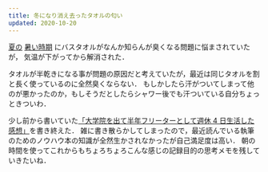 ```yaml
---
title: 冬になり消え去ったタオルの匂い
updated: 2020-10-20
---
```


[夏の](https://sotaro.io/daily/2020-08-06) [暑い時期](https://sotaro.io/daily/2020-08-04) にバスタオルがなんか知らんが臭くなる問題に悩まされていたが，
気温が下がってから解消された．

タオルが半乾きになる事が問題の原因だと考えていたが，最近は同じタオルを割と長く使っているのに全然臭くならない．
もしかしたら汗がついてしまって他のが悪かったのか，もしそうだとしたらシャワー後でも汗ついている自分ちょっときついわ．

少し前から書いていた[「大学院を出て半年フリーターとして週休 4 日生活した感想」](https://sotaro.io/ja/freeter)を書き終えた．
雑に書き散らかしてしまったので，最近読んでいる執筆のためのノウハウ本の知識が全然生かされなかったが自己満足度は高い．
朝の時間を使ってこれからもちょろちょろこんな感じの記録目的の思考メモを残していきたいね．
